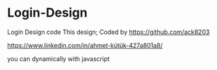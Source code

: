 # Login-Design
Login Design code
This design;
Coded by
https://github.com/ack8203

https://www.linkedin.com/in/ahmet-kütük-427a801a8/ 


you can dynamically with javascript
